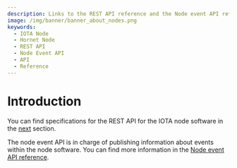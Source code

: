 ```yaml
---
description: Links to the REST API reference and the Node event API reference.
image: /img/banner/banner_about_nodes.png
keywords:
  - IOTA Node
  - Hornet Node
  - REST API
  - Node Event API
  - API
  - Reference
---
```


# Introduction

You can find specifications for the REST API for the IOTA node software in the [next](../rest-api/iota-rest-api) section.

The node event API is in charge of publishing information about events within the node software. You can find more information in the [Node event API reference](https://studio.asyncapi.com/?load=https://raw.githubusercontent.com/iotaledger/tips/main/tips/TIP-0016/event-api.yml).
